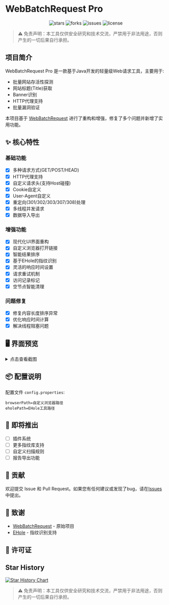 # WebBatchRequest Pro

<p align="center">
    <img src="https://img.shields.io/github/stars/XF-FS/WebBatchRequestpro" alt="stars">
    <img src="https://img.shields.io/github/forks/XF-FS/WebBatchRequestpro" alt="forks">
    <img src="https://img.shields.io/github/issues/XF-FS/WebBatchRequestpro" alt="issues">
    <img src="https://img.shields.io/github/license/XF-FS/WebBatchRequestpro" alt="license">
</p>

> ⚠️ 免责声明：本工具仅供安全研究和技术交流，严禁用于非法用途，否则产生的一切后果自行承担。

## 项目简介

WebBatchRequest Pro 是一款基于Java开发的轻量级Web请求工具，主要用于:
- 批量网站存活性探测
- 网站标题(Title)获取
- Banner识别
- HTTP代理支持
- 批量漏洞验证

本项目基于 [WebBatchRequest](https://github.com/ScriptKid-Beta/WebBatchRequest) 进行了重构和增强，修复了多个问题并新增了实用功能。

## ✨ 核心特性

### 基础功能
- [x] 多种请求方式(GET/POST/HEAD)
- [x] HTTP代理支持
- [x] 自定义请求头(支持Host碰撞)
- [x] Cookie自定义
- [x] User-Agent自定义
- [x] 重定向(301/302/303/307/308)处理
- [x] 多线程并发请求
- [x] 数据导入导出

### 增强功能
- [x] 现代化UI界面重构
- [x] 自定义浏览器打开链接
- [x] 智能结果排序
- [x] 基于EHole的指纹识别
- [x] 灵活的响应时间设置
- [x] 请求重试机制
- [x] 访问记录标记
- [x] 空节点智能清理

### 问题修复
- [x] 修复内容长度排序异常
- [x] 优化响应时间计算
- [x] 解决线程阻塞问题

## 🖥 界面预览

<details>
<summary>点击查看截图</summary>

![主界面](https://github.com/user-attachments/assets/65aff233-b4d3-4fca-83a7-cae39248360d)
![功能展示](https://github.com/user-attachments/assets/824b4053-8e42-414e-b900-9a0663bc7d40)

</details>

## 📦 配置说明

配置文件 `config.properties`:
```properties
browserPath=自定义浏览器路径
eholePath=EHole工具路径
```

## 🚀 即将推出
- [ ] 插件系统
- [ ] 更多指纹库支持
- [ ] 自定义扫描规则
- [ ] 报告导出功能

## 🤝 贡献

欢迎提交 Issue 和 Pull Request。如果您有任何建议或发现了bug，请在[Issues](https://github.com/XF-FS/WebBatchRequestpro/issues)中提出。

## 📄 致谢

- [WebBatchRequest](https://github.com/ScriptKid-Beta/WebBatchRequest) - 原始项目
- [EHole](https://github.com/EdgeSecurityTeam/EHole) - 指纹识别支持

## 📝 许可证


## Star History

[![Star History Chart](https://api.star-history.com/svg?repos=XF-FS/WebBatchRequestpro&type=Date)](https://star-history.com/?utm_source=bestxtools.com#XF-FS/WebBatchRequestpro&Date)

> ⚠️ 免责声明：本工具仅供安全研究和技术交流，严禁用于非法用途，否则产生的一切后果自行承担。

